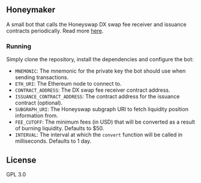## Honeymaker

A small bot that calls the Honeyswap DX swap fee receiver and issuance contracts periodically. Read more [here](https://github.com/1Hive/honeyswap/blob/master/HONEYMAKER.md).

### Running

Simply clone the repository, install the dependencies and configure the bot:

- `MNEMONIC`: The mnemonic for the private key the bot should use when sending transactions.
- `ETH_URI`: The Ethereum node to connect to.
- `CONTRACT_ADDRESS`: The DX swap fee receiver contract address.
- `ISSUANCE_CONTRACT_ADDRESS`: The contract address for the issuance contract (optional).
- `SUBGRAPH_URI`: The Honeyswap subgraph URI to fetch liquidity position information from.
- `FEE_CUTOFF`: The minimum fees (in USD) that will be converted as a result of burning liquidity. Defaults to $50.
- `INTERVAL`: The interval at which the `convert` function will be called in milliseconds. Defaults to 1 day.

## License

GPL 3.0
